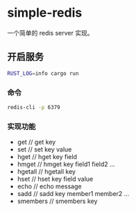 # simple-redis

一个简单的 redis server 实现。

## 开启服务

```bash
RUST_LOG=info cargo run
```

### 命令

```bash
redis-cli -p 6379
```

### 实现功能

- get // get key
- set // set key value
- hget // hget key field
- hmget // hmget key field1 field2 ...
- hgetall // hgetall key
- hset // hset key field value
- echo // echo message
- sadd // sadd key member1 member2 ...
- smembers // smembers key
